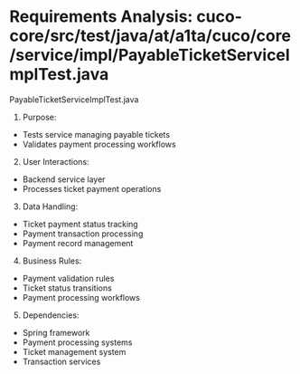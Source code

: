 # Requirements Analysis: cuco-core/src/test/java/at/a1ta/cuco/core/service/impl/PayableTicketServiceImplTest.java

PayableTicketServiceImplTest.java
1. Purpose:
- Tests service managing payable tickets
- Validates payment processing workflows

2. User Interactions:
- Backend service layer
- Processes ticket payment operations

3. Data Handling:
- Ticket payment status tracking
- Payment transaction processing
- Payment record management

4. Business Rules:
- Payment validation rules
- Ticket status transitions
- Payment processing workflows

5. Dependencies:
- Spring framework
- Payment processing systems
- Ticket management system
- Transaction services